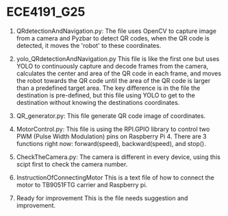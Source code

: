 # ECE4191_G25


1. QRdetectionAndNavigation.py:
The file uses OpenCV to capture image from a camera and Pyzbar to detect QR codes,
when the QR code is detected, it moves the 'robot' to these coordinates.

2. yolo_QRdetectionAndNavigation.py
This file is like the first one but uses YOLO to continuously capture and decode frames from the camera, calculates the center and area of the QR code in each frame, and moves the robot towards the QR code until the area of the QR code is larger than a predefined target area.
The key difference is in the file the destination is pre-defined, but this file using YOLO to get to the destination without knowing the destinations coordinates.

4. QR_generator.py:
This file generate QR code image of coordinates.

5. MotorControl.py:
This file is using the RPI.GPIO library to control two PWM (Pulse Width Modulation) pins on Raspberry Pi 4.
There are 3 functions right now: forward(speed), backward(speed), and stop().

6. CheckTheCamera.py:
The camera is different in every device, using this scipt first to check the camera number.

7. InstructionOfConnectingMotor
This is a text file of how to connect the motor to TB9051FTG carrier and Raspberry pi.

8. Ready for improvement
This is the file needs suggestion and improvement.
